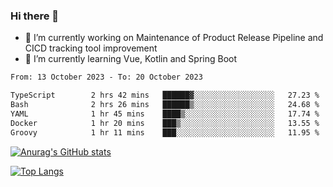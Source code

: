 ### Hi there 👋

- 🔭 I’m currently working on Maintenance of Product Release Pipeline and CICD tracking tool improvement
- 🌱 I’m currently learning Vue, Kotlin and Spring Boot

<!--START_SECTION:waka-->

```txt
From: 13 October 2023 - To: 20 October 2023

TypeScript        2 hrs 42 mins   ██████▓░░░░░░░░░░░░░░░░░░   27.23 %
Bash              2 hrs 26 mins   ██████▒░░░░░░░░░░░░░░░░░░   24.68 %
YAML              1 hr 45 mins    ████▒░░░░░░░░░░░░░░░░░░░░   17.74 %
Docker            1 hr 20 mins    ███▒░░░░░░░░░░░░░░░░░░░░░   13.55 %
Groovy            1 hr 11 mins    ███░░░░░░░░░░░░░░░░░░░░░░   11.95 %
```

<!--END_SECTION:waka-->

[![Anurag's GitHub stats](https://github-readme-stats.vercel.app/api?username=yunhao981&show_icons=true&theme=solarized-dark)](https://github.com/anuraghazra/github-readme-stats)

[![Top Langs](https://github-readme-stats.vercel.app/api/top-langs/?username=yunhao981&theme=solarized-dark&layout=compact)](https://github.com/anuraghazra/github-readme-stats)

<!--
**yunhao981/yunhao981** is a ✨ _special_ ✨ repository because its `README.md` (this file) appears on your GitHub profile.

Here are some ideas to get you started:

- 🔭 I’m currently working on Maintenance of Release Pipeline and CICD tracking tool improvement
- 🌱 I’m currently learning Vue, Kotlin and Spring Boot
- 👯 I’m looking to collaborate on ...
- 🤔 I’m looking for help with ...
- 💬 Ask me about ...
- 📫 How to reach me: ...
- 😄 Pronouns: ...
- ⚡ Fun fact: ...
-->


